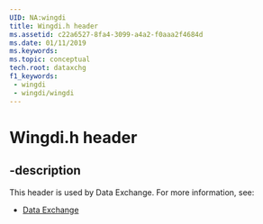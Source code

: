 ```yaml
---
UID: NA:wingdi
title: Wingdi.h header
ms.assetid: c22a6527-8fa4-3099-a4a2-f0aaa2f4684d
ms.date: 01/11/2019
ms.keywords: 
ms.topic: conceptual
tech.root: dataxchg
f1_keywords:
 - wingdi
 - wingdi/wingdi
---
```


# Wingdi.h header


## -description

This header is used by Data Exchange. For more information, see:

- [Data Exchange](../_dataxchg/index.md)

